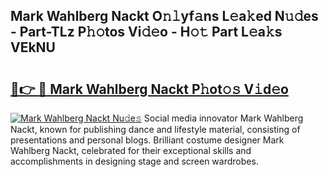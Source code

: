 ## Mark Wahlberg Nackt O𝚗𝚕yf𝚊ns L𝚎a𝚔ed N𝚞𝚍es - Part-TLz P𝚑𝚘tos Vi𝚍𝚎o - H𝚘𝚝 Part L𝚎a𝚔s VEkNU

# <h2><a href="http://kf31x73.oniu.top/?m=Mark+Wahlberg+Nackt">🔗👉 🔴 Mark Wahlberg Nackt P𝚑ot𝚘𝚜 V𝚒d𝚎o</a></h2>

[![Mark Wahlberg Nackt Nu𝚍e𝚜](https://i.imgur.com/0qMVB7G.gif)](http://kf31x73.oniu.top/?m=Mark+Wahlberg+Nackt)
Social media innovator Mark Wahlberg Nackt, known for publishing dance and lifestyle material, consisting of presentations and personal blogs. Brilliant costume designer Mark Wahlberg Nackt, celebrated for their exceptional skills and accomplishments in designing stage and screen wardrobes.  
